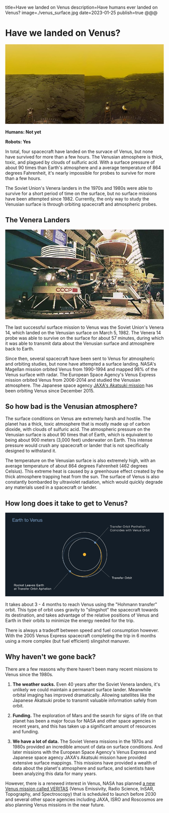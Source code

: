 title=Have we landed on Venus
description=Have humans ever landed on Venus?
image=./venus_surface.jpg
date=2023-01-25
publish=true
@@@

# Have we landed on Venus?

<img alt='venus surface' src='./venus_surface.jpg'>

**Humans: Not yet**

**Robots: Yes**

In total, four spacecraft have landed on the survace of Venus, but none have survived for more than a few hours. The Venusian atmosphere is thick, toxic, and plagued by clouds of sulfuric acid. With a surface pressure of about 90 times than Earth's atmosphere and a average temperature of 864 degrees Fahrenheit, it's nearly impossible for probes to survive for more than a few hours.

The Soviet Union's Venera landers in the 1970s and 1980s were able to survive for a short period of time on the surface, but no surface missions have been attempted since 1982. Currently, the only way to study the Venusian surface is through orbiting spacecraft and atmospheric probes.

## The Venera Landers

<img alt='venus surface' src='./venera_landers.jpg'>

The last successful surface mission to Venus was the Soviet Union's Venera 14, which landed on the Venusian surface on March 5, 1982. The Venera 14 probe was able to survive on the surface for about 57 minutes, during which it was able to transmit data about the Venusian surface and atmosphere back to Earth.

Since then, several spacecraft have been sent to Venus for atmospheric and orbiting studies, but none have attempted a surface landing. NASA's Magellan mission orbited Venus from 1990-1994 and mapped 98% of the Venus surface with radar. The European Space Agency's Venus Express mission orbited Venus from 2006-2014 and studied the Venusian atmosphere. The Japanese space agency [JAXA's Akatsuki mission](https://en.wikipedia.org/wiki/Akatsuki_%28spacecraft%29) has been orbiting Venus since December 2015.

## So how bad is the Venusian atmosphere?

The surface conditions on Venus are extremely harsh and hostile. The planet has a thick, toxic atmosphere that is mostly made up of carbon dioxide, with clouds of sulfuric acid. The atmospheric pressure on the Venusian surface is about 90 times that of Earth, which is equivalent to being about 900 meters (3,000 feet) underwater on Earth. This intense pressure would crush any spacecraft or lander that is not specifically designed to withstand it.

The temperature on the Venusian surface is also extremely high, with an average temperature of about 864 degrees Fahrenheit (462 degrees Celsius). This extreme heat is caused by a greenhouse effect created by the thick atmosphere trapping heat from the sun. The surface of Venus is also constantly bombarded by ultraviolet radiation, which would quickly degrade any materials used in a spacecraft or lander.

## How long does it take to get to Venus?

<img alt='earth to venus' src='./earth_to_venus_hohmann.jpg'>

It takes about 3 - 4 months to reach Venus using the "Hohmann transfer" orbit. This type of orbit uses gravity to "slingshot" the spacecraft towards its destination, and takes advantage of the relative positions of Venus and Earth in their orbits to minimize the energy needed for the trip.

There is always a tradeoff between speed and fuel consumption however. With the 2005 Venus Express spacecraft completing the trip in 6 months using a more complex (but fuel efficient) slingshot manuver.

## Why haven't we gone back?

There are a few reasons why there haven't been many recent missions to Venus since the 1980s.

1. **The weather sucks.** Even 40 years after the Soviet Venera landers, it's unlikely we could maintain a permanant surface lander. Meanwhile orbital imaging has improved dramatically. Allowing satellites like the Japanese Akatsuki probe to transmit valuable information safely from orbit.

2. **Funding.** The exploration of Mars and the search for signs of life on that planet has been a major focus for NASA and other space agencies in recent years, and this has taken up a significant amount of resources and funding.

3. **We have a lot of data.** The Soviet Venera missions in the 1970s and 1980s provided an incredible amount of data on surface conditions. And later missions with the European Space Agency's Venus Express and Japanese space agency JAXA's Akatsuki mission have provided extensive surface mappings. This missions have provided a wealth of data about the planet's atmosphere and surface, and scientists have been analyzing this data for many years.

However, there is a renewed interest in Venus, NASA has planned [a new Venus mission called VERITAS](https://solarsystem.nasa.gov/missions/veritas/overview/) (Venus Emissivity, Radio Science, InSAR, Topography, and Spectroscopy) that is scheduled to launch before 2030 and several other space agencies including JAXA, ISRO and Roscosmos are also planning Venus missions in the near future.
